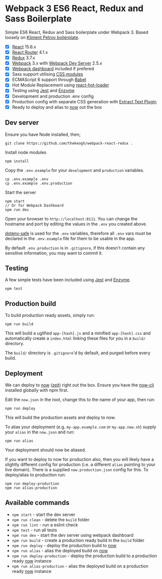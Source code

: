 # Webpack 3 ES6 React, Redux and Sass Boilerplate

Simple ES6 React, Redux and Sass boilerplate under Webpack 3. Based loosely on [Kliment Petrov boilerplate](https://github.com/KleoPetroff/react-webpack-boilerplate).

- [x] [React](https://facebook.github.io/react/) 15.6.x
- [x] [React Router](https://reacttraining.com/react-router/) 4.1.x
- [x] [Redux](http://redux.js.org/) 3.7.x
- [x] [Webpack](https://webpack.github.io/) 3.x with [Webpack Dev Server](https://webpack.github.io/docs/webpack-dev-server.html) 2.5.x
- [x] [Webpack dashboard](https://github.com/FormidableLabs/webpack-dashboard) included if prefered
- [x] Sass support utilising [CSS modules](https://css-modules.github.io/webpack-demo/)
- [x] ECMAScript 6 support through [Babel](https://babeljs.io/)
- [x] Hot Module Replacement using [react-hot-loader](https://github.com/gaearon/react-hot-loader)
- [x] Testing using [Jest](https://facebook.github.io/jest) and [Enzyme](https://github.com/airbnb/enzyme)
- [x] Development and production .env config
- [x] Production config with separate CSS generation with [Extract Text Plugin](https://github.com/webpack-contrib/extract-text-webpack-plugin)
- [x] Ready to deploy and alias to [now](https://github.com/zeit/now-cli) out the box

## Dev server

Ensure you have Node installed, then;

	git clone https://github.com/thekeogh/webpack-react-redux .
	
Install node modules

	npm install
	
Copy the `.env.example` for your `development` and `production` variables.

	cp .env.example .env
	cp .env.example .env.production
	
Start the server

	npm start
	// Or for Webpack Dashboard
	npm run dev
	
Open your browser to `http://localhost:8111`. You can change the hostname and port by editing the values in the `.env` you created above.

[dotenv-safe](https://www.npmjs.com/package/dotenv-safe) is used for the `.env` variables, therefore all `.env` vars must be declared in the `.env.example` file for them to be usable in the app.

By default `.env.production` is in `.gitignore`, if this doesn't contain any sensitive information, you may want to commit it.

## Testing

A few simple tests have been included using [Jest](https://facebook.github.io/jest) and [Enzyme](https://github.com/airbnb/enzyme).

	npm test

## Production build

To build production ready assets, simply run:

	npm run build
	
This will build a uglified `app-[hash].js` and a minified `app-[hash].css` and automatically create a `index.html` linking these files for you in a `build/` directory.

The `build/` directory is `.gitignore`'d by default, and purged before every build.

## Deployment

We can deploy to [now](https://github.com/zeit/now-cli) ([zeit](https://zeit.co/)) right out the box. Ensure you have the [now-cli](https://www.npmjs.com/package/now) installed globally with npm first.

Edit the `now.json` in the root, change this to the name of your app, then run:

	npm run deploy
	
This will build the production assets and deploy to now. 

To alias your deployment (e.g. `my-app.example.com` or `my-app.now.sh`) supply your `alias` in the `now.json` and run:

	npm run alias
	
Your deployment should now be aliased.

If you want to deploy to now for production also, then you will likely have a slightly different config for production (i.e. a different `alias` pointing to your live domain). There is a supplied `now.production.json` config for this. To deploy/alias to production run:

	npm run deploy-production
	npm run alias-production

## Available commands

- `npm start` - start the dev server
- `npm run clean` - delete the `build` folder
- `npm run lint` - run a eslint check
- `npm test` - run all tests
- `npm run dev` - start the dev server using webpack dashboard
- `npm run build` - create a production ready build in the `build` folder
- `npm run deploy` - deploy the production build to [now](https://github.com/zeit/now-cli)
- `npm run alias` - alias the deployed build on [now](https://github.com/zeit/now-cli)
- `npm run deploy-production` - deploy the production build to a production ready [now](https://github.com/zeit/now-cli) instance
- `npm run alias-production` - alias the deployed build on a production ready [now](https://github.com/zeit/now-cli) instance


